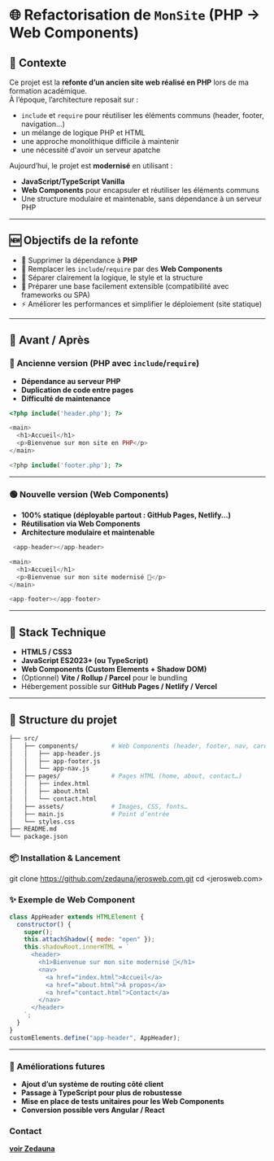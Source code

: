 # 🌐 Refactorisation de `MonSite` (PHP → Web Components)

## 📖 Contexte
Ce projet est la **refonte d’un ancien site web réalisé en PHP** lors de ma formation académique.  
À l’époque, l’architecture reposait sur :
- `include` et `require` pour réutiliser les éléments communs (header, footer, navigation…)
- un mélange de logique PHP et HTML
- une approche monolithique difficile à maintenir
- une nécessité d'avoir un serveur apatche 

Aujourd’hui, le projet est **modernisé** en utilisant :
- **JavaScript/TypeScript Vanilla**
- **Web Components** pour encapsuler et réutiliser les éléments communs
- Une structure modulaire et maintenable, sans dépendance à un serveur PHP

---

## 🆕 Objectifs de la refonte
- 🚫 Supprimer la dépendance à **PHP**  
- 🧩 Remplacer les `include`/`require` par des **Web Components**  
- 🎨 Séparer clairement la logique, le style et la structure  
- 📱 Préparer une base facilement extensible (compatibilité avec frameworks ou SPA)  
- ⚡ Améliorer les performances et simplifier le déploiement (site statique)  

---
## 🔄 Avant / Après

### 🔴 Ancienne version (PHP avec `include`/`require`)

 - **Dépendance au serveur PHP**
 - **Duplication de code entre pages**
 - **Difficulté de maintenance**

```php
<?php include('header.php'); ?>

<main>
  <h1>Accueil</h1>
  <p>Bienvenue sur mon site en PHP</p>
</main>

<?php include('footer.php'); ?>
```

---
### 🟢 Nouvelle version (Web Components)

 - **100% statique (déployable partout : GitHub Pages, Netlify…)**
 - **Réutilisation via Web Components**
 - **Architecture modulaire et maintenable**

```js
 <app-header></app-header>

<main>
  <h1>Accueil</h1>
  <p>Bienvenue sur mon site modernisé 🚀</p>
</main>

<app-footer></app-footer>
```
---
## 🔧 Stack Technique
- **HTML5 / CSS3**
- **JavaScript ES2023+ (ou TypeScript)**
- **Web Components (Custom Elements + Shadow DOM)**
- (Optionnel) **Vite / Rollup / Parcel** pour le bundling
- Hébergement possible sur **GitHub Pages / Netlify / Vercel**

---

## 📂 Structure du projet
```bash
├── src/
│   ├── components/         # Web Components (header, footer, nav, card…)
│   │   ├── app-header.js
│   │   ├── app-footer.js
│   │   └── app-nav.js
│   ├── pages/              # Pages HTML (home, about, contact…)
│   │   ├── index.html
│   │   ├── about.html
│   │   └── contact.html
│   ├── assets/             # Images, CSS, fonts…
│   ├── main.js             # Point d’entrée
│   └── styles.css
├── README.md
└── package.json
```
### 📦 Installation & Lancement

git clone https://github.com/zedauna/jerosweb.com.git
cd <jerosweb.com>

### ✨ Exemple de Web Component
```js
class AppHeader extends HTMLElement {
  constructor() {
    super();
    this.attachShadow({ mode: "open" });
    this.shadowRoot.innerHTML = `
      <header>
        <h1>Bienvenue sur mon site modernisé 🚀</h1>
        <nav>
          <a href="index.html">Accueil</a>
          <a href="about.html">À propos</a>
          <a href="contact.html">Contact</a>
        </nav>
      </header>
    `;
  }
}
customElements.define("app-header", AppHeader);
```

---

### 🚀 Améliorations futures
- **Ajout d’un système de routing côté client**
- **Passage à TypeScript pour plus de robustesse**
- **Mise en place de tests unitaires pour les Web Components**
- **Conversion possible vers Angular / React**

### Contact
[**voir Zedauna**](https://zedauna.github.io/portfolio/)